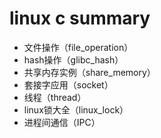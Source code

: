 # linux c summary
* 文件操作（file_operation）
* hash操作（glibc_hash）
* 共享内存实例（share_memory）
* 套接字应用（socket）
* 线程（thread）
* linux锁大全（linux_lock）
* 进程间通信（IPC）

